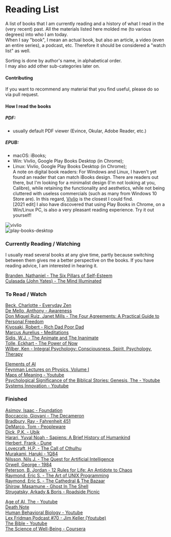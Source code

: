 # Reading List
A list of books that I am currently reading and a history of what I read in the (very recent) past. All the materials listed here molded me (to various degrees) into who I am today.  
When I say "book", I mean an actual book, but also an article, a video (even an entire series), a podcast, etc. Therefore it should be considered a "watch list" as well.    
  
Sorting is done by author's name, in alphabetical order.  
I may also add other sub-categories later on.

#### Contributing
If you want to recommend any material that you find useful, please do so via pull request.  

#### How I read the books
##### PDF:  
- usually default PDF viewer (Evince, Okular, Adobe Reader, etc.)  
##### EPUB:  
- macOS: iBooks; 
- Win: Vivlio, Google Play Books Desktop (in Chrome);
- Linux: Vivlio, Google Play Books Desktop (in Chrome);  
A note on digital book readers: For Windows and Linux, I haven't yet found an reader that can match iBooks design. There are readers out there, but I'm looking for a minimalist design (I'm not looking at you, Calibre), while retaining the functionality and aesthetics, while not being cluttered with useless commercials (such as many from Windows 10 Store are). In this regard, [Vivlio](https://www.vivlio.com/en/home/) is the closest I could find.  
[2021 edit] I also have discovered that using Play Books in Chrome, on a Win/Linux PC, is also a very pleasant reading experience. Try it out yourself!  
  
![vivlio](https://user-images.githubusercontent.com/17513553/111898079-7caf7600-8a2c-11eb-9cc0-c7c538d4cdf1.png)  
![play-books-desktop](https://user-images.githubusercontent.com/17513553/133151259-bb5eb504-119a-42d3-826a-16b25321f839.png)  
  
### Currently Reading / Watching
I usually read several books at any give time, partly because switching between them gives me a better perspective on the books. If you have reading advice, I am interested in hearing it.  

[Branden, Nathaniel - The Six Pillars of Self-Esteem](https://www.amazon.com/Six-Pillars-Self-Esteem-Nathaniel-Branden-ebook/dp/B007JK9BAY)  
[Culasada (John Yates) - The Mind Illuminated](https://www.amazon.com/Mind-Illuminated-Meditation-Integrating-Mindfulness/dp/1501156985)  

### To Read / Watch
[Beck, Charlotte - Everyday Zen](https://www.amazon.com/Everyday-Zen-Love-Work-Plus/dp/0061285897)  
[De Mello, Anthony - Awareness](https://www.arvindguptatoys.com/arvindgupta/tonyawareness.pdf)  
[Don Miguel Ruiz, Janet Mills - The Four Agreements: A Practical Guide to Personal Freedom](https://www.amazon.com/Four-Agreements-Practical-Personal-Freedom-ebook/dp/B005BRS8Z6)  
[Kiyosaki, Robert - Rich Dad Poor Dad](https://www.amazon.com/Rich-Dad-Poor-Teach-their/dp/946398285X/)  
[Marcus Aurelius - Meditations](https://www.amazon.com/Meditations-Marcus-Aurelius-dp-0486848531/dp/0486848531)  
[Sidis, W.J. - The Animate and The Inanimate](https://www.amazon.com/Animate-Inanimate-William-James-Sidis/dp/B08SBCL3W1)  
[Tolle, Eckhart - The Power of Now](https://www.amazon.com/Power-Now-Guide-Spiritual-Enlightenment-ebook/dp/B002361MLA)  
[Wilber, Ken - Integral Psychology: Consciousness, Spirit, Psychology, Therapy](https://www.amazon.com/Integral-Psychology-Consciousness-Spirit-Therapy/dp/1570625549)  
  
[Elements of AI](https://www.elementsofai.com/)  
[Feynman Lectures on Physics, Volume I](https://www.feynmanlectures.caltech.edu/I_toc.html)  
[Maps of Meaning - Youtube](https://www.youtube.com/playlist?list=PL22J3VaeABQByVcW4lXQ46glULC-ekhOp)  
[Psychological Significance of the Biblical Stories: Genesis, The - Youtube](https://www.youtube.com/playlist?list=PL22J3VaeABQD_IZs7y60I3lUrrFTzkpat)  
[Systems Innovation - Youtube](https://www.youtube.com/channel/UCutCcajxhR33k9UR-DdLsAQ)  

### Finished
[Asimov, Isaac - Foundation](https://www.amazon.com/Foundation-Isaac-Asimov/dp/0553382578)  
[Boccaccio, Giovani - The Decameron](https://www.amazon.com/Decameron-Giovanni-Boccaccio/dp/0393350266)  
[Bradbury, Ray - Fahrenheit 451](https://www.amazon.com/Fahrenheit-451-Ray-Bradbury/dp/1451673264)  
[DeMarco, Tom - Peopleware](https://www.amazon.com/Peopleware-Productive-Projects-Teams-3rd/dp/0321934113)  
[Dick, P.K. - Ubik](https://www.amazon.com/Ubik-Philip-K-Dick/dp/1857988531)  
[Harari, Yuval Noah - Sapiens: A Brief History of Humankind](https://www.amazon.com/Sapiens-Humankind-Yuval-Noah-Harari/dp/0062316095)  
[Herbert, Frank - Dune](https://www.amazon.com/Dune-Chronicles-Book-1/dp/0441013597)  
[Lovecraft, H.P. - The Call of Cthulhu](https://www.amazon.com/Call-Cthulhu-H-P-Lovecraft/dp/B08DDVJVTC)  
[Murakami, Haruki - 1Q84](https://www.amazon.com/1Q84-Books-1-2-3/dp/0099578077)  
[Nilsson, Nils J. - The Quest for Artificial Intelligence](https://www.amazon.com/Quest-Artificial-Intelligence-Nils-Nilsson/dp/0521122937)  
[Orwell, George - 1984](https://www.amazon.com/1984-George-Orwell/dp/0452262933)  
[Peterson, B. Jordan - 12 Rules for Life: An Antidote to Chaos](https://www.amazon.com/12-Rules-Life-Antidote-Chaos/dp/0345816021)  
[Raymond, Eric S. - The Art of UNIX Programming](https://www.amazon.com/UNIX-Programming-Addison-Wesley-Professional-Computng/dp/0131429019)  
[Raymond, Eric S. - The Cathedral & The Bazaar](https://www.amazon.com/Cathedral-Bazaar-Musings-Accidental-Revolutionary/dp/0596001088)  
[Shirow, Masamune - Ghost In The Shell](https://www.amazon.com/Ghost-Shell-Dark-Horse-Comics/dp/1569710813)  
[Strugatsky, Arkady & Boris - Roadside Picnic](https://www.amazon.com/Roadside-Picnic-Rediscovered-Classics-Strugatsky/dp/1613743416)  
  
[Age of AI, The - Youtube](https://www.youtube.com/playlist?list=PLjq6DwYksrzz_fsWIpPcf6V7p2RNAneKc)  
[Death Note](https://www.imdb.com/title/tt0877057/)  
[Human Behavioral Biology - Youtube](https://www.youtube.com/playlist?list=PL848F2368C90DDC3D)  
[Lex Fridman Podcast #70 - Jim Keller (Youtube)](https://www.youtube.com/watch?v=Nb2tebYAaOA)  
[The Bible - Youtube](https://www.youtube.com/user/jointhebibleproject)  
[The Science of Well-Being - Coursera](https://www.coursera.org/learn/the-science-of-well-being)  
